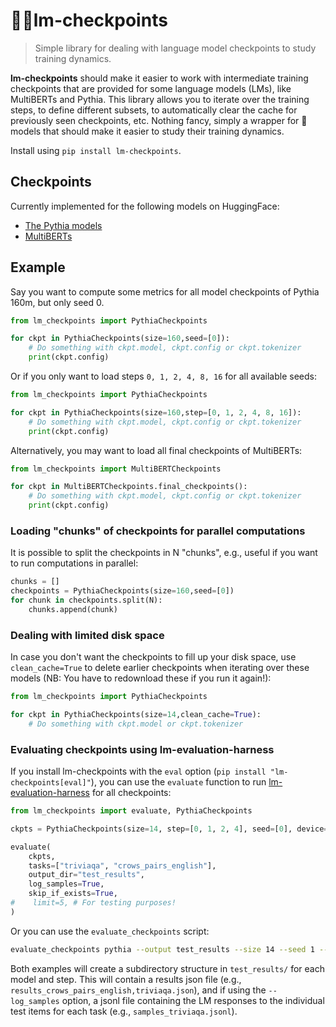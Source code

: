 # 🤖🚩lm-checkpoints

> Simple library for dealing with language model checkpoints to study training dynamics.

**lm-checkpoints** should make it easier to work with intermediate training checkpoints that are provided for some language models (LMs), like MultiBERTs and Pythia. This library allows you to iterate over the training steps, to define different subsets, to automatically clear the cache for previously seen checkpoints, etc. Nothing fancy, simply a wrapper for 🤗 models that should make it easier to study their training dynamics.

Install using `pip install lm-checkpoints`.

## Checkpoints
Currently implemented for the following models on HuggingFace:
- [The Pythia models](https://github.com/EleutherAI/pythia)
- [MultiBERTs](https://huggingface.co/google/multiberts-seed_0)

## Example
Say you want to compute some metrics for all model checkpoints of Pythia 160m, but only seed 0.

```python
from lm_checkpoints import PythiaCheckpoints

for ckpt in PythiaCheckpoints(size=160,seed=[0]):
    # Do something with ckpt.model, ckpt.config or ckpt.tokenizer
    print(ckpt.config)
```

Or if you only want to load steps `0, 1, 2, 4, 8, 16` for all available seeds:
```python
from lm_checkpoints import PythiaCheckpoints

for ckpt in PythiaCheckpoints(size=160,step=[0, 1, 2, 4, 8, 16]):
    # Do something with ckpt.model, ckpt.config or ckpt.tokenizer
    print(ckpt.config)
```

Alternatively, you may want to load all final checkpoints of MultiBERTs:
```python
from lm_checkpoints import MultiBERTCheckpoints

for ckpt in MultiBERTCheckpoints.final_checkpoints():
    # Do something with ckpt.model, ckpt.config or ckpt.tokenizer
    print(ckpt.config)
```

### Loading "chunks" of checkpoints for parallel computations
It is possible to split the checkpoints in N "chunks", e.g., useful if you want to run computations in parallel:
```python
chunks = []
checkpoints = PythiaCheckpoints(size=160,seed=[0])
for chunk in checkpoints.split(N):
    chunks.append(chunk)
```

### Dealing with limited disk space
In case you don't want the checkpoints to fill up your disk space, use `clean_cache=True` to delete earlier checkpoints when iterating over these models (NB: You have to redownload these if you run it again!):
```python
from lm_checkpoints import PythiaCheckpoints

for ckpt in PythiaCheckpoints(size=14,clean_cache=True):
    # Do something with ckpt.model or ckpt.tokenizer
```
### Evaluating checkpoints using lm-evaluation-harness
If you install lm-checkpoints with the `eval` option (`pip install "lm-checkpoints[eval]"`), you can use the `evaluate` function to run [lm-evaluation-harness]() for all checkpoints:
```python
from lm_checkpoints import evaluate, PythiaCheckpoints

ckpts = PythiaCheckpoints(size=14, step=[0, 1, 2, 4], seed=[0], device="cuda")

evaluate(
    ckpts,
    tasks=["triviaqa", "crows_pairs_english"],
    output_dir="test_results",
    log_samples=True,
    skip_if_exists=True,
#    limit=5, # For testing purposes!
)
```

Or you can use the `evaluate_checkpoints` script:
```bash
evaluate_checkpoints pythia --output test_results --size 14 --seed 1 --step 0 1 2 --tasks blimp crows_pairs_english --device cuda --skip_if_exists
```

Both examples will create a subdirectory structure in `test_results/` for each model and step. This will contain a results json file (e.g., `results_crows_pairs_english,triviaqa.json`), and if using the `--log_samples` option, a jsonl file containing the LM responses to the individual test items for each task (e.g., `samples_triviaqa.jsonl`).